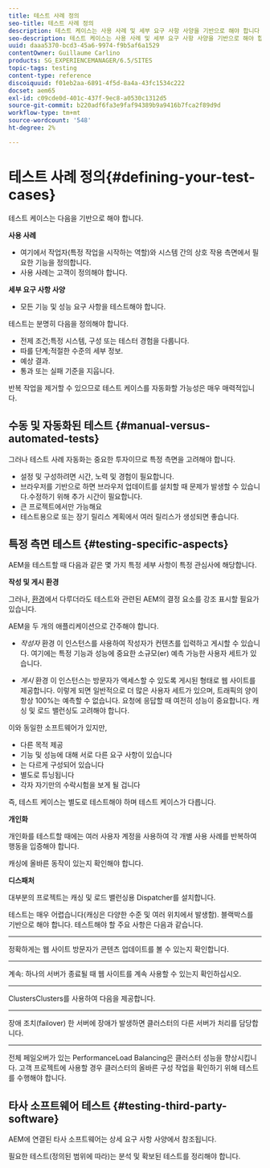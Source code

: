 ```yaml
---
title: 테스트 사례 정의
seo-title: 테스트 사례 정의
description: 테스트 케이스는 사용 사례 및 세부 요구 사항 사양을 기반으로 해야 합니다
seo-description: 테스트 케이스는 사용 사례 및 세부 요구 사항 사양을 기반으로 해야 합니다
uuid: daaa5370-bcd3-45a6-9974-f9b5af6a1529
contentOwner: Guillaume Carlino
products: SG_EXPERIENCEMANAGER/6.5/SITES
topic-tags: testing
content-type: reference
discoiquuid: f01eb2aa-6891-4f5d-8a4a-43fc1534c222
docset: aem65
exl-id: c09cde0d-401c-437f-9ec8-a0530c1312d5
source-git-commit: b220adf6fa3e9faf94389b9a9416b7fca2f89d9d
workflow-type: tm+mt
source-wordcount: '548'
ht-degree: 2%

---
```


# 테스트 사례 정의{#defining-your-test-cases}

테스트 케이스는 다음을 기반으로 해야 합니다.

**사용 사례**

* 여기에서 작업자(특정 작업을 시작하는 역할)와 시스템 간의 상호 작용 측면에서 필요한 기능을 정의합니다.
* 사용 사례는 고객이 정의해야 합니다.

**세부 요구 사항 사양**

* 모든 기능 및 성능 요구 사항을 테스트해야 합니다.

테스트는 분명히 다음을 정의해야 합니다.

* 전제 조건;특정 시스템, 구성 또는 테스터 경험을 다룹니다.
* 따를 단계;적절한 수준의 세부 정보.
* 예상 결과.
* 통과 또는 실패 기준을 지웁니다.

반복 작업을 제거할 수 있으므로 테스트 케이스를 자동화할 가능성은 매우 매력적입니다.

## 수동 및 자동화된 테스트 {#manual-versus-automated-tests}

그러나 테스트 사례 자동화는 중요한 투자이므로 특정 측면을 고려해야 합니다.

* 설정 및 구성하려면 시간, 노력 및 경험이 필요합니다.
* 브라우저를 기반으로 하면 브라우저 업데이트를 설치할 때 문제가 발생할 수 있습니다.수정하기 위해 추가 시간이 필요합니다.
* 큰 프로젝트에서만 가능해요
* 테스트용으로 또는 장기 릴리스 계획에서 여러 릴리스가 생성되면 좋습니다.

## 특정 측면 테스트 {#testing-specific-aspects}

AEM을 테스트할 때 다음과 같은 몇 가지 특정 세부 사항이 특정 관심사에 해당합니다.

**작성 및 게시 환경**

그러나, [환경](/help/sites-developing/the-basics.md#environments)에서 다루더라도 테스트와 관련된 AEM의 결정 요소를 강조 표시할 필요가 있습니다.

AEM을 두 개의 애플리케이션으로 간주해야 합니다.

* *작성자* 환경
이 인스턴스를 사용하여 작성자가 컨텐츠를 입력하고 게시할 수 있습니다.
여기에는 특정 기능과 성능에 중요한 소규모(er) 예측 가능한 사용자 세트가 있습니다.

* *게시* 환경
이 인스턴스는 방문자가 액세스할 수 있도록 게시된 형태로 웹 사이트를 제공합니다.
이렇게 되면 일반적으로 더 많은 사용자 세트가 있으며, 트래픽의 양이 항상 100%는 예측할 수 없습니다. 요청에 응답할 때 여전히 성능이 중요합니다. 캐싱 및 로드 밸런싱도 고려해야 합니다.

이와 동일한 소프트웨어가 있지만,

* 다른 목적 제공
* 기능 및 성능에 대해 서로 다른 요구 사항이 있습니다
* 는 다르게 구성되어 있습니다
* 별도로 튜닝됩니다
* 각자 자기만의 수락시험을 보게 될 겁니다

즉, 테스트 케이스는 별도로 테스트해야 하며 테스트 케이스가 다릅니다.

**개인화**

개인화를 테스트할 때에는 여러 사용자 계정을 사용하여 각 개별 사용 사례를 반복하여 행동을 입증해야 합니다.

캐싱에 올바른 동작이 있는지 확인해야 합니다.

**디스패처**

대부분의 프로젝트는 캐싱 및 로드 밸런싱용 Dispatcher를 설치합니다.

테스트는 매우 어렵습니다(캐싱은 다양한 수준 및 여러 위치에서 발생함). 블랙박스를 기반으로 해야 합니다. 테스트해야 할 주요 사항은 다음과 같습니다.

* ****
정확하게는 웹 사이트 방문자가 콘텐츠 업데이트를 볼 수 있는지 확인합니다.

* ****
계속: 하나의 서버가 종료될 때 웹 사이트를 계속 사용할 수 있는지 확인하십시오.

* ****
ClustersClusters를 사용하여 다음을 제공합니다.

   * ****
장애 조치(failover) 한 서버에 장애가 발생하면 클러스터의 다른 서버가 처리를 담당합니다.

   * ****
전체 페일오버가 있는 PerformanceLoad Balancing은 클러스터 성능을 향상시킵니다.
고객 프로젝트에 사용할 경우 클러스터의 올바른 구성 작업을 확인하기 위해 테스트를 수행해야 합니다.

## 타사 소프트웨어 테스트 {#testing-third-party-software}

AEM에 연결된 타사 소프트웨어는 상세 요구 사항 사양에서 참조됩니다.

필요한 테스트(정의된 범위에 따라)는 분석 및 확보된 테스트를 정리해야 합니다.
